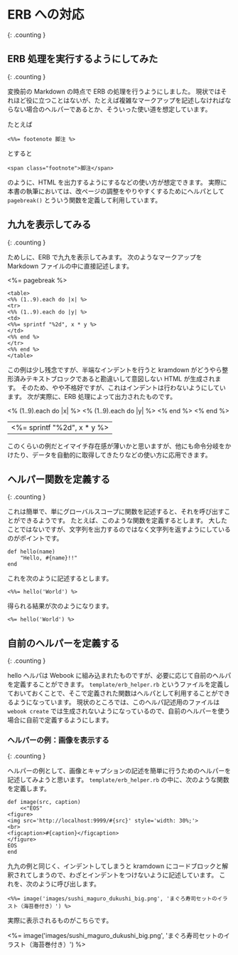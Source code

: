 ERB への対応
========
{: .counting }


ERB 処理を実行するようにしてみた
--------
{: .counting }

変換前の Markdown の時点で ERB の処理を行うようにしました。
現状ではそれほど役に立つことはないが、たとえば複雑なマークアップを記述しなければならない場合のヘルパーであるとか、そういった使い道を想定しています。


たとえば

    <%%= footenote 脚注 %>
    
とすると

    <span class="footnote">脚注</span>

のように、HTML を出力するようにするなどの使い方が想定できます。
実際に本書の執筆においては、改ページの調整をやりやすくするためにヘルパとして `pagebreak()` とういう関数を定義して利用しています。


九九を表示してみる
--------
{: .counting }

ためしに、ERB で九九を表示してみます。
次のようなマークアップを Markdown ファイルの中に直接記述します。

<%= pagebreak %>


    <table>
    <%% (1..9).each do |x| %>
    <tr>
    <%% (1..9).each do |y| %>
    <td>
    <%%= sprintf "%2d", x * y %>
    </td>
    <%% end %>
    </tr>
    <%% end %>
    </table>


この例は少し残念ですが、半端なインデントを行うと kramdown がどうやら整形済みテキストブロックであると勘違いして意図しない HTML が生成されます。
そのため、やや不格好ですが、これはインデントは行わないようにしています。
次が実際に、ERB 処理によって出力されたものです。


<table>
<% (1..9).each do |x| %>
<tr>
<% (1..9).each do |y| %>
<td>
<%= sprintf "%2d", x * y %>
</td>
<% end %>
</tr>
<% end %>
</table>


このくらいの例だとイマイチ存在感が薄いかと思いますが、他にも命令分岐をかけたり、データを自動的に取得してきたりなどの使い方に応用できます。


ヘルパー関数を定義する
--------
{: .counting }

これは簡単で、単にグローバルスコープに関数を記述すると、それを呼び出すことができるようです。
たとえば、このような関数を定義するとします。
大したことではないですが、文字列を出力するのではなく文字列を返すようにしているのがポイントです。


    def hello(name)
        "Hello, #{name}!!"
    end


これを次のように記述するとします。


    <%%= hello('World') %>


得られる結果が次のようになります。


    <%= hello('World') %>



自前のヘルパーを定義する
--------
{: .counting }

hello ヘルパは Webook に組み込まれたものですが、必要に応じて自前のヘルパを定義することができます。
`template/erb_helper.rb` というファイルを定義しておいておくことで、そこで定義された関数はヘルパとして利用することができるようになっています。
現状のところでは、このヘルパ記述用のファイルは `webook create` では生成されないようになっているので、自前のヘルパーを使う場合に自前で定義するようにします。


### ヘルパーの例：画像を表示する
{: .counting }

ヘルパーの例として、画像とキャプションの記述を簡単に行うためのヘルパーを記述してみようと思います。
`template/erb_helper.rb` の中に、次のような関数を定義します。

    def image(src, caption)
        <<"EOS"
    <figure>
    <img src='http://localhost:9999/#{src}' style='width: 30%;'>
    <br>
    <figcaption>#{caption}</figcaption>
    </figure>
    EOS
    end

九九の例と同じく、インデントしてしまうと kramdown にコードブロックと解釈されてしまうので、わざとインデントをつけないように記述しています。
これを、次のように呼び出します。

    <%%= image('images/sushi_maguro_dukushi_big.png', 'まぐろ寿司セットのイラスト（海苔巻付き）') %>

実際に表示されるものがこちらです。

<%= image('images/sushi_maguro_dukushi_big.png', 'まぐろ寿司セットのイラスト（海苔巻付き）') %>